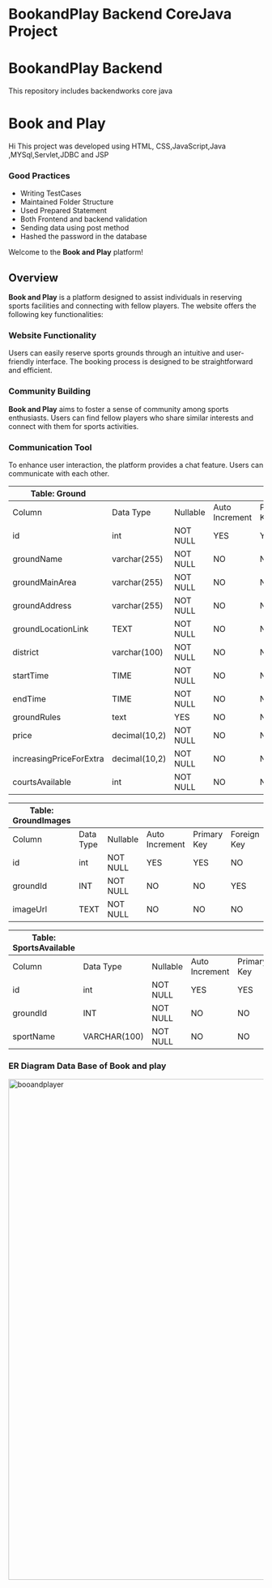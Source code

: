 # BookandPlay Backend CoreJava Project

# BookandPlay Backend
 This repository includes backendworks core java
# Book and Play 
Hi This project was developed using HTML, CSS,JavaScript,Java ,MYSql,Servlet,JDBC and JSP
### Good Practices
- Writing TestCases
- Maintained Folder Structure
- Used Prepared Statement
- Both Frontend and backend validation
- Sending data using post method 
- Hashed the password in the database


Welcome to the **Book and Play** platform!

## Overview

**Book and Play** is a platform designed to assist individuals in reserving sports facilities and connecting with fellow players. The website offers the following key functionalities:

### Website Functionality

Users can easily reserve sports grounds through an intuitive and user-friendly interface. The booking process is designed to be straightforward and efficient.

### Community Building

**Book and Play** aims to foster a sense of community among sports enthusiasts. Users can find fellow players who share similar interests and connect with them for sports activities.

### Communication Tool

To enhance user interaction, the platform provides a chat feature. Users can communicate with each other.





| Table: Ground          |             |                   |               |                 |              |                  |               |             |                     |                               |
|------------------------|-------------|-------------------|---------------|-----------------|--------------|------------------|---------------|-------------|---------------------|-------------------------------|
| Column                 | Data Type   | Nullable          | Auto Increment| Primary Key     | Foreign Key  | References       |               |             |                     |                               |
| id                     | int         | NOT NULL          | YES           | YES             | NO           |                  |               |             |                     |                               |
| groundName             | varchar(255)| NOT NULL          | NO            | NO              | NO           |                  |               |             |                     |                               |
| groundMainArea         | varchar(255)| NOT NULL          | NO            | NO              | NO           |                  |               |             |                     |                               |
| groundAddress          | varchar(255)| NOT NULL          | NO            | NO              | NO           |                  |               |             |                     |                               |
| groundLocationLink     | TEXT        | NOT NULL          | NO            | NO              | NO           |                  |               |             |                     |                               |
| district               | varchar(100)| NOT NULL          | NO            | NO              | NO           |                  |               |             |                     |                               |
| startTime              | TIME        | NOT NULL          | NO            | NO              | NO           |                  |               |             |                     |                               |
| endTime                | TIME        | NOT NULL          | NO            | NO              | NO           |                  |               |             |                     |                               |
| groundRules            | text        | YES               | NO            | NO              | NO           |                  |               |             |                     |                               |
| price                  | decimal(10,2)| NOT NULL          | NO            | NO              | NO           |                  |               |             |                     |                               |
| increasingPriceForExtra| decimal(10,2)| NOT NULL          | NO            | NO              | NO           |                  |               |             |                     |                               |
| courtsAvailable        | int         | NOT NULL          | NO            | NO              | NO           |                  |               |             |                     |                               |

| Table: GroundImages    |             |                   |               |                 |              |                  |               |             |                     |                               |
|------------------------|-------------|-------------------|---------------|-----------------|--------------|------------------|---------------|-------------|---------------------|-------------------------------|
| Column                 | Data Type   | Nullable          | Auto Increment| Primary Key     | Foreign Key  | References       |               |             |                     |                               |
| id                     | int         | NOT NULL          | YES           | YES             | NO           |                  |               |             |                     |                               |
| groundId               | INT         | NOT NULL          | NO            | NO              | YES          | Ground(id)       |               |             |                     |                               |
| imageUrl               | TEXT        | NOT NULL          | NO            | NO              | NO           |                  |               |             |                     |                               |

| Table: SportsAvailable |             |                   |               |                 |              |                  |               |             |                     |                               |
|------------------------|-------------|-------------------|---------------|-----------------|--------------|------------------|---------------|-------------|---------------------|-------------------------------|
| Column                 | Data Type   | Nullable          | Auto Increment| Primary Key     | Foreign Key  | References       |               |             |                     |                               |
| id                     | int         | NOT NULL          | YES           | YES             | NO           |                  |               |             |                     |                               |
| groundId               | INT         | NOT NULL          | NO            | NO              | YES          | Ground(id)       |               |             |                     |                               |
| sportName              | VARCHAR(100)| NOT NULL          | NO            | NO              | NO           |                  |               |             |                     |                               |





### ER Diagram Data Base of Book and play

<img width="988" alt="booandplayer" src="https://github.com/user-attachments/assets/2b8b59d4-f59a-437b-93c7-d85734e4a2db">

